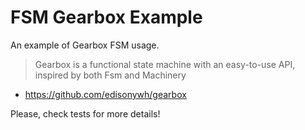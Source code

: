# FSM Gearbox Example

An example of Gearbox FSM usage.

> Gearbox is a functional state machine with an easy-to-use API,
> inspired by both Fsm and Machinery

* https://github.com/edisonywh/gearbox

Please, check tests for more details!
